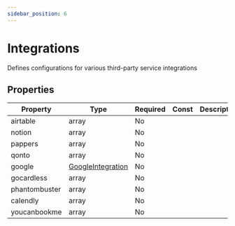 ```yaml
---
sidebar_position: 6
---
```


# Integrations

Defines configurations for various third-party service integrations

## Properties

| Property      | Type                                         | Required | Const | Description |
| ------------- | -------------------------------------------- | -------- | ----- | ----------- |
| airtable      | array                                        | No       |       |             |
| notion        | array                                        | No       |       |             |
| pappers       | array                                        | No       |       |             |
| qonto         | array                                        | No       |       |             |
| google        | [GoogleIntegration](/api/integration/google) | No       |       |             |
| gocardless    | array                                        | No       |       |             |
| phantombuster | array                                        | No       |       |             |
| calendly      | array                                        | No       |       |             |
| youcanbookme  | array                                        | No       |       |             |
